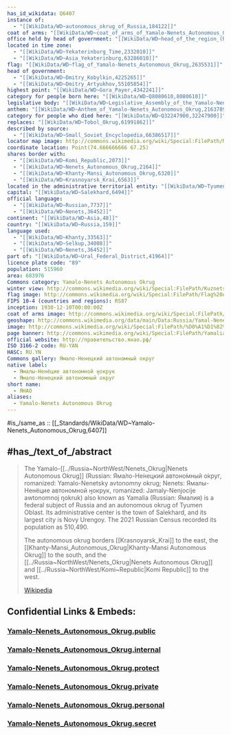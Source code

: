 ```yaml
---
has_id_wikidata: Q6407
instance of:
  - "[[WikiData/WD~autonomous_okrug_of_Russia,184122]]"
coat of arms: "[[WikiData/WD~coat_of_arms_of_Yamalo-Nenets_Autonomous_Okrug,733857]]"
office held by head of government: "[[WikiData/WD~head_of_the_region_(Russia),1540324]]"
located in time zone:
  - "[[WikiData/WD~Yekaterinburg_Time,2332010]]"
  - "[[WikiData/WD~Asia_Yekaterinburg,63286010]]"
flag: "[[WikiData/WD~flag_of_Yamalo-Nenets_Autonomous_Okrug,2635531]]"
head of government:
  - "[[WikiData/WD~Dmitry_Kobylkin,4225265]]"
  - "[[WikiData/WD~Dmitry_Artyukhov,55105854]]"
highest point: "[[WikiData/WD~Gora_Payer,4342241]]"
category for people born here: "[[WikiData/WD~Q8080610,8080610]]"
legislative body: "[[WikiData/WD~Legislative_Assembly_of_the_Yamalo-Nenets_Autonomous_Okrug,16652988]]"
anthem: "[[WikiData/WD~Anthem_of_Yamalo-Nenets_Autonomous_Okrug,21637897]]"
category for people who died here: "[[WikiData/WD~Q32247900,32247900]]"
replaces: "[[WikiData/WD~Tobol_Okrug,61991862]]"
described by source:
  - "[[WikiData/WD~Small_Soviet_Encyclopedia,66386517]]"
locator map image: http://commons.wikimedia.org/wiki/Special:FilePath/Map%20of%20Russia%20%282014%E2%80%932022%29%20-%20Yamalo-Nenets%20Autonomous%20Okrug.svg
coordinate location: Point(74.666666666 67.25)
shares border with:
  - "[[WikiData/WD~Komi_Republic,2073]]"
  - "[[WikiData/WD~Nenets_Autonomous_Okrug,2164]]"
  - "[[WikiData/WD~Khanty-Mansi_Autonomous_Okrug,6320]]"
  - "[[WikiData/WD~Krasnoyarsk_Krai,6563]]"
located in the administrative territorial entity: "[[WikiData/WD~Tyumen_Oblast,5824]]"
capital: "[[WikiData/WD~Salekhard,6494]]"
official language:
  - "[[WikiData/WD~Russian,7737]]"
  - "[[WikiData/WD~Nenets,36452]]"
continent: "[[WikiData/WD~Asia,48]]"
country: "[[WikiData/WD~Russia,159]]"
language used:
  - "[[WikiData/WD~Khanty,33563]]"
  - "[[WikiData/WD~Selkup,34008]]"
  - "[[WikiData/WD~Nenets,36452]]"
part of: "[[WikiData/WD~Ural_Federal_District,41964]]"
licence plate code: "89"
population: 515960
area: 683976
Commons category: Yamalo-Nenets Autonomous Okrug
winter view: http://commons.wikimedia.org/wiki/Special:FilePath/Kuznetsk%20Alatau%203.jpg
flag image: http://commons.wikimedia.org/wiki/Special:FilePath/Flag%20of%20Yamal-Nenets%20Autonomous%20District.svg
FIPS 10-4 (countries and regions): RS87
inception: 1930-12-10T00:00:00Z
coat of arms image: http://commons.wikimedia.org/wiki/Special:FilePath/Coat%20of%20Arms%20of%20Yamal%20Nenetsia.svg
geoshape: http://commons.wikimedia.org/data/main/Data:Russia/Yamal-Nenets.map
image: http://commons.wikimedia.org/wiki/Special:FilePath/%D0%A1%D1%82%D0%BE%D0%B9%D0%B1%D0%B8%D1%89%D0%B5%20%D0%BD%D0%B5%D0%BD%D1%86%D0%B5%D0%B2.jpg
page banner: http://commons.wikimedia.org/wiki/Special:FilePath/Yamalia%20banner%20Pohiyaha%20River.jpg
official website: http://правительство.янао.рф/
ISO 3166-2 code: RU-YAN
HASC: RU.YN
Commons gallery: Ямало-Ненецкий автономный округ
native label:
  - Ямалы-Ненёцие автономной ӈокрук
  - Ямало-Ненецкий автономный округ
short name:
  - ЯНАО
aliases:
  - Yamalo-Nenets Autonomous Okrug
---
```


#is_/same_as :: [[_Standards/WikiData/WD~Yamalo-Nenets_Autonomous_Okrug,6407]] 

## #has_/text_of_/abstract 

> The Yamalo-[[../Russia~NorthWest/Nenets_Okrug|Nenets Autonomous Okrug]] (Russian: Яма́ло-Не́нецкий автоно́мный о́круг, 
> romanized: Yamalo-Nenetsky avtonomny okrug; Nenets: Ямалы-Ненёцие автономной ӈокрук, 
> romanized: Jamaly-Nenjocije awtonomnoj ŋokruk) also known as Yamalia (Russian: Ямалия) 
> is a federal subject of Russia and an autonomous okrug of Tyumen Oblast. 
> Its administrative center is the town of Salekhard, and its largest city is Novy Urengoy. 
> The 2021 Russian Census recorded its population as 510,490.
>
> The autonomous okrug borders [[Krasnoyarsk_Krai]] to the east, the [[Khanty-Mansi_Autonomous_Okrug|Khanty-Mansi Autonomous Okrug]] to the south, and the [[../Russia~NorthWest/Nenets_Okrug|Nenets Autonomous Okrug]] and [[../Russia~NorthWest/Komi~Republic|Komi Republic]] to the west.
>
> [Wikipedia](https://en.wikipedia.org/wiki/Yamalo-Nenets%20Autonomous%20Okrug) 




## Confidential Links & Embeds: 

### [Yamalo-Nenets_Autonomous_Okrug.public](/_public/\Earth\Continent\Europe\Europe~East\Russia\SiberiaYamalo-Nenets_Autonomous_Okrug.public.md) 

### [Yamalo-Nenets_Autonomous_Okrug.internal](/_internal/\Earth\Continent\Europe\Europe~East\Russia\SiberiaYamalo-Nenets_Autonomous_Okrug.internal.md) 

### [Yamalo-Nenets_Autonomous_Okrug.protect](/_protect/\Earth\Continent\Europe\Europe~East\Russia\SiberiaYamalo-Nenets_Autonomous_Okrug.protect.md) 

### [Yamalo-Nenets_Autonomous_Okrug.private](/_private/\Earth\Continent\Europe\Europe~East\Russia\SiberiaYamalo-Nenets_Autonomous_Okrug.private.md) 

### [Yamalo-Nenets_Autonomous_Okrug.personal](/_personal/\Earth\Continent\Europe\Europe~East\Russia\SiberiaYamalo-Nenets_Autonomous_Okrug.personal.md) 

### [Yamalo-Nenets_Autonomous_Okrug.secret](/_secret/\Earth\Continent\Europe\Europe~East\Russia\SiberiaYamalo-Nenets_Autonomous_Okrug.secret.md)

